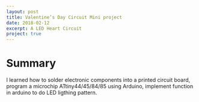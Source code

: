 ```yaml
---
layout: post
title: Valentine’s Day Circuit Mini project
date: 2018-02-12
excerpt: A LED Heart Circuit
project: true
---
```


# Summary
I learned how to solder electronic components into a printed circuit board, program a microchip ATtiny44/45/84/85 using Arduino, implement function in arduino to do LED ligthing pattern.
